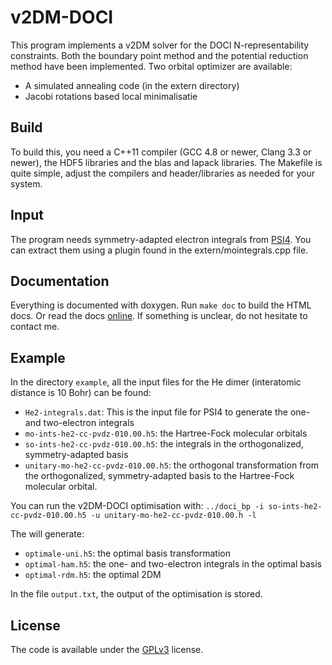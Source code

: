 v2DM-DOCI
=========
This program implements a v2DM solver for the DOCI N-representability constraints.
Both the boundary point method and the potential reduction method have been
implemented. Two orbital optimizer are available:
- A simulated annealing code (in the extern directory)
- Jacobi rotations based local minimalisatie

Build
-----
To build this, you need a C++11 compiler (GCC 4.8 or newer, Clang 3.3 or newer),
the HDF5 libraries and the blas and lapack libraries. The Makefile is quite 
simple, adjust the compilers and header/libraries as needed for your system.

Input
-----
The program needs symmetry-adapted electron integrals from [PSI4](https://github.com/psi4/psi4public). 
You can extract them using a plugin found in the extern/mointegrals.cpp file. 

Documentation
-------------
Everything is documented with doxygen. Run `make doc` to build the HTML docs. 
Or read the docs [online](http://wpoely86.github.io/doci_sdp-atom/). If something
is unclear, do not hesitate to contact me.

Example
-------
In the directory `example`, all the input files for the He dimer (interatomic distance is 10 Bohr)
can be found:
- `He2-integrals.dat`: This is the input file for PSI4 to generate the one- and two-electron integrals
- `mo-ints-he2-cc-pvdz-010.00.h5`: the Hartree-Fock molecular orbitals
- `so-ints-he2-cc-pvdz-010.00.h5`: the integrals in the orthogonalized, symmetry-adapted basis
- `unitary-mo-he2-cc-pvdz-010.00.h5`: the orthogonal transformation from the orthogonalized, 
  symmetry-adapted basis to the Hartree-Fock molecular orbital.

You can run the v2DM-DOCI optimisation with: 
`../doci_bp -i so-ints-he2-cc-pvdz-010.00.h5 -u unitary-mo-he2-cc-pvdz-010.00.h -l`

The will generate:
- `optimale-uni.h5`: the optimal basis transformation
- `optimal-ham.h5`: the one- and two-electron integrals in the optimal basis
- `optimal-rdm.h5`: the optimal 2DM

In the file `output.txt`, the output of the optimisation is stored.

License
-------
The code is available under the [GPLv3](https://www.gnu.org/licenses/gpl-3.0.txt) license.
